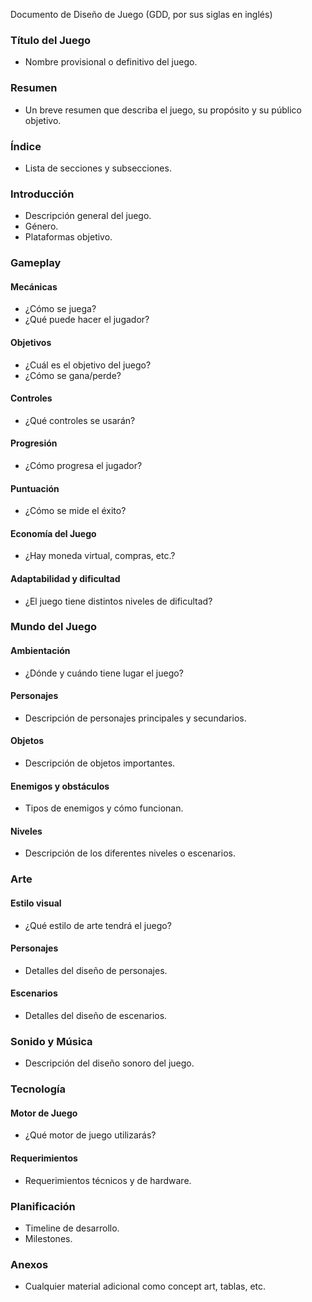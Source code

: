 Documento de Diseño de Juego (GDD, por sus siglas en inglés)

### Título del Juego
- Nombre provisional o definitivo del juego.

### Resumen
- Un breve resumen que describa el juego, su propósito y su público objetivo.

### Índice
- Lista de secciones y subsecciones.

### Introducción
- Descripción general del juego.
- Género.
- Plataformas objetivo.
  
### Gameplay
#### Mecánicas
- ¿Cómo se juega?
- ¿Qué puede hacer el jugador?
  
#### Objetivos
- ¿Cuál es el objetivo del juego?
- ¿Cómo se gana/perde?

#### Controles
- ¿Qué controles se usarán?

#### Progresión
- ¿Cómo progresa el jugador?

#### Puntuación
- ¿Cómo se mide el éxito?

#### Economía del Juego
- ¿Hay moneda virtual, compras, etc.?

#### Adaptabilidad y dificultad
- ¿El juego tiene distintos niveles de dificultad?

### Mundo del Juego
#### Ambientación
- ¿Dónde y cuándo tiene lugar el juego?

#### Personajes
- Descripción de personajes principales y secundarios.

#### Objetos
- Descripción de objetos importantes.

#### Enemigos y obstáculos
- Tipos de enemigos y cómo funcionan.

#### Niveles
- Descripción de los diferentes niveles o escenarios.

### Arte
#### Estilo visual
- ¿Qué estilo de arte tendrá el juego?

#### Personajes
- Detalles del diseño de personajes.

#### Escenarios
- Detalles del diseño de escenarios.

### Sonido y Música
- Descripción del diseño sonoro del juego.

### Tecnología
#### Motor de Juego
- ¿Qué motor de juego utilizarás?

#### Requerimientos
- Requerimientos técnicos y de hardware.

### Planificación
- Timeline de desarrollo.
- Milestones.

### Anexos
- Cualquier material adicional como concept art, tablas, etc.